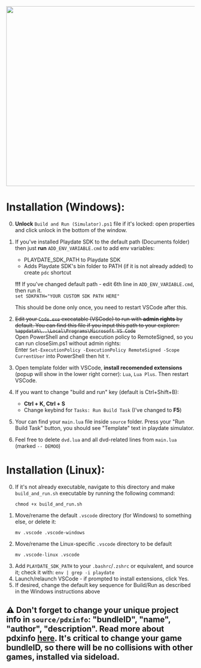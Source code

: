 <img src="https://media.giphy.com/media/QhNgpDotBASjWj7asJ/giphy.gif" width="800" height="480" />

# Installation (Windows):  
0. **Unlock** `Build and Run (Simulator).ps1` file if it's locked: open properties and click unlock in the bottom of the window.  
0. If you've installed Playdate SDK to the default path (Documents folder) then just **run** `ADD_ENV_VARIABLE.cmd` to add env variables:  
    * PLAYDATE_SDK_PATH to Playdate SDK
    * Adds Playdate SDK's bin folder to PATH (if it is not already added) to create `pdc` shortcut  

    **!!!** If you've changed default path - edit 6th line in `ADD_ENV_VARIABLE.cmd`, then run it.  
    `set SDKPATH="YOUR CUSTOM SDK PATH HERE"`
    
    This should be done only once, you need to restart VSCode after this.  
0. ~~Edit your `Code.exe` execatable (VSCode) to run with **admin rights** by default. You can find this file if you input this path to your explorer: `%appdata%\..\Local\Programs\Microsoft VS Code`~~  
    Open PowerShell and change execution policy to RemoteSigned, so you can run closeSim.ps1 without admin rights:  
    Enter `Set-ExecutionPolicy -ExecutionPolicy RemoteSigned -Scope CurrentUser` into PowerShell then hit `Y`.
0. Open template folder with VSCode, **install recomended extensions** (popup will show in the lower right corner): `Lua`, `Lua Plus`. Then restart VSCode.  
0. If you want to change "build and run" key (default is Ctrl+Shift+B):  
    * **Ctrl + K, Ctrl + S**  
    * Change keybind for `Tasks: Run Build Task` (I've changed to **F5**)  
0. Your can find your `main.lua` file inside `source` folder. Press your "Run Build Task" button, you should see "Template" text in playdate simulator.  
0. Feel free to delete `dvd.lua` and all dvd-related lines from `main.lua` (marked `-- DEMOO`)

# Installation (Linux):
0. If it's not already executable, navigate to this directory and make `build_and_run.sh` executable by running the following command:
    ```
    chmod +x build_and_run.sh
    ```
0. Move/rename the default `.vscode` directory (for Windows) to something else, or delete it:
    ```
    mv .vscode .vscode-windows
    ```
0. Move/rename the Linux-specific `.vscode` directory to be default
    ```
    mv .vscode-linux .vscode
    ```
0. Add `PLAYDATE_SDK_PATH` to your `.bashrc`/`.zshrc` or equivalent, and source it; check it with: `env | grep -i playdate`
0. Launch/relaunch VSCode - if prompted to install extensions, click Yes.
0. If desired, change the default key sequence for Build/Run as described in the Windows instructions above

## ⚠️ Don't forget to change your unique project info in `source/pdxinfo`: "bundleID", "name", "author", "description". Read more about pdxinfo [here](https://sdk.play.date/Inside%20Playdate.html#pdxinfo). It's critical to change your game bundleID, so there will be no collisions with other games, installed via sideload.
